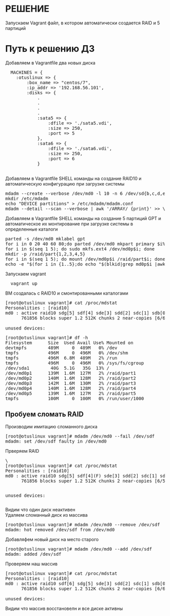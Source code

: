 <h1>РЕШЕНИЕ</h1>
Запускаем Vagrant файл, в котором автоматически создается RAID и 5 партиций

<h1>Путь к решению ДЗ</h1>
Добавляем в Vagrantfile два новых диска
<pre>
  MACHINES = {
    :otuslinux => {
        :box_name => "centos/7",
        :ip_addr => '192.168.56.101',
        :disks => {
            .
            .
            .
            .
            :sata5 => {
                :dfile => './sata5.vdi',
                :size => 250,
                :port => 5
            },
            :sata6 => {
                :dfile => './sata6.vdi',
                :size => 250,
                :port => 6
            }
            
</pre>

Добавляем в Vagrantfile SHELL команды на создание RAID10 и автоматическую конфигурацию при загрузке системы
<pre>
mdadm --create --verbose /dev/md0 -l 10 -n 6 /dev/sd{b,c,d,e,f,g}
mkdir /etc/mdadm
echo "DEVICE partitions" > /etc/mdadm/mdadm.conf
mdadm --detail --scan --verbose | awk '/ARRAY/ {print}' >> \ /etc/mdadm/mdadm.conf
</pre>

Добавляем в Vagrantfile SHELL команды на создание 5 партиций GPT и автоматическое их монтирование при загрузке системы в определенные каталоги 
<pre>
parted -s /dev/md0 mklabel gpt
for i in 0 20 40 60 80;do parted /dev/md0 mkpart primary $i% $(( $i+20 ))% -s;done
for i in $(seq 1 5); do sudo mkfs.ext4 /dev/md0p$i; done
mkdir -p /raid/part{1,2,3,4,5}
for i in $(seq 1 5); do mount /dev/md0p$i /raid/part$i; done
echo -e "$(for i in {1..5};do echo "$(blkid|grep md0p$i |awk '{print $2 }') /raid/part_$i  ext4 defaults 0 0" ;done)\n" >> /etc/fstab
</pre>

Запускаем vagrant
<pre>
  vagrant up
</pre>
ВМ создалась с RAID10 и смонтированными каталогами
<pre>
[root@otuslinux vagrant]# cat /proc/mdstat 
Personalities : [raid10] 
md0 : active raid10 sdg[5] sdf[4] sde[3] sdd[2] sdc[1] sdb[0]
      761856 blocks super 1.2 512K chunks 2 near-copies [6/6] [UUUUUU]
      
unused devices: <none>
</pre>
<pre>
[root@otuslinux vagrant]# df -h
Filesystem      Size  Used Avail Use% Mounted on
devtmpfs        489M     0  489M   0% /dev
tmpfs           496M     0  496M   0% /dev/shm
tmpfs           496M  6.8M  489M   2% /run
tmpfs           496M     0  496M   0% /sys/fs/cgroup
/dev/sda1        40G  5.1G   35G  13% /
/dev/md0p1      139M  1.6M  127M   2% /raid/part1
/dev/md0p2      140M  1.6M  128M   2% /raid/part2
/dev/md0p3      142M  1.6M  130M   2% /raid/part3
/dev/md0p4      140M  1.6M  128M   2% /raid/part4
/dev/md0p5      139M  1.6M  127M   2% /raid/part5
tmpfs           100M     0  100M   0% /run/user/1000
</pre>

<h2>Пробуем сломать RAID</h2>
Производим имитацию сломанного диска 
<pre>
[root@otuslinux vagrant]# mdadm /dev/md0 --fail /dev/sdf
mdadm: set /dev/sdf faulty in /dev/md0
</pre>
Прверяем RAID 
<pre>\
[root@otuslinux vagrant]# cat /proc/mdstat 
Personalities : [raid10] 
md0 : active raid10 sdg[5] sdf[4](F) sde[3] sdd[2] sdc[1] sdb[0]
      761856 blocks super 1.2 512K chunks 2 near-copies [6/5] [UUUU_U]
      
unused devices: <none>
</pre>
Видим что один диск неактивен<br>
Удаляем сломанный диск из массива 
<pre>
[root@otuslinux vagrant]# mdadm /dev/md0 --remove /dev/sdf
mdadm: hot removed /dev/sdf from /dev/md0
</pre>
Добавляфем новый диск на место старого 
<pre>
[root@otuslinux vagrant]# mdadm /dev/md0 --add /dev/sdf
mdadm: added /dev/sdf
</pre>
Проверяем наш массив 
<pre>
[root@otuslinux vagrant]# cat /proc/mdstat 
Personalities : [raid10] 
md0 : active raid10 sdf[6] sdg[5] sde[3] sdd[2] sdc[1] sdb[0]
      761856 blocks super 1.2 512K chunks 2 near-copies [6/6] [UUUUUU]
      
unused devices: <none>  
</pre>
Видим что массив восстановелн и все диске активны

